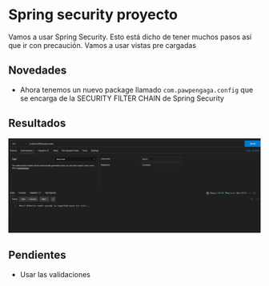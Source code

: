 # Spring security proyecto

Vamos a usar Spring Security. Esto está dicho de tener muchos pasos así que ir con precaución.
Vamos a usar vistas pre cargadas

## Novedades

- Ahora tenemos un nuevo package llamado `com.pawpengaga.config` que se encarga de la SECURITY FILTER CHAIN de Spring Security

## Resultados

![alt text](image.png)

## Pendientes

- Usar las validaciones